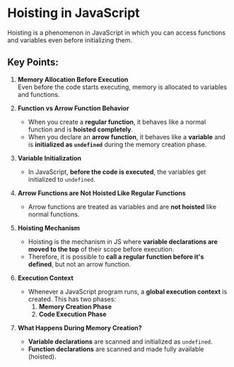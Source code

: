 # Hoisting in JavaScript

Hoisting is a phenomenon in JavaScript in which you can access functions and variables even before initializing them.

## Key Points:

1. **Memory Allocation Before Execution**  
   Even before the code starts executing, memory is allocated to variables and functions.

2. **Function vs Arrow Function Behavior**
   - When you create a **regular function**, it behaves like a normal function and is **hoisted completely**.
   - When you declare an **arrow function**, it behaves like a **variable** and is **initialized as `undefined`** during the memory creation phase.

3. **Variable Initialization**
   - In JavaScript, **before the code is executed**, the variables get initialized to `undefined`.

4. **Arrow Functions are Not Hoisted Like Regular Functions**
   - Arrow functions are treated as variables and are **not hoisted** like normal functions.

5. **Hoisting Mechanism**
   - Hoisting is the mechanism in JS where **variable declarations are moved to the top** of their scope before execution.
   - Therefore, it is possible to **call a regular function before it's defined**, but not an arrow function.

6. **Execution Context**
   - Whenever a JavaScript program runs, a **global execution context** is created. This has two phases:
     1. **Memory Creation Phase**
     2. **Code Execution Phase**

7. **What Happens During Memory Creation?**
   - **Variable declarations** are scanned and initialized as `undefined`.
   - **Function declarations** are scanned and made fully available (hoisted).
